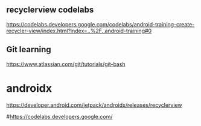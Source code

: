 ## recyclerview codelabs
https://codelabs.developers.google.com/codelabs/android-training-create-recycler-view/index.html?index=..%2F..android-training#0

## Git learning
https://www.atlassian.com/git/tutorials/git-bash


# androidx
https://developer.android.com/jetpack/androidx/releases/recyclerview

#https://codelabs.developers.google.com/
